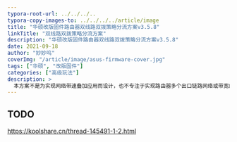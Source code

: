 ```yaml
---
typora-root-url: ../../../..
typora-copy-images-to: ../../../../article/image
title: "华硕改版固件路由器双线路双拨策略分流方案v3.5.8"
linkTitle: "双线路双拨策略分流方案"
description: "华硕改版固件路由器双线路双拨策略分流方案v3.5.8"
date: 2021-09-18
author: "妙妙呜"
coverImg: "/article/image/asus-firmware-cover.jpg"
tags: ["华硕", "改版固件"]
categories: ["高级玩法"]
description: >
  本方案不是为实现网络带速叠加应用而设计，也不专注于实现路由器多个出口链路网络或带宽的聚合，而是用于在双线路接入路由器的不同网络出口之间精准控制网络访问经由路径，可有效解决路由器双线路接入时不能正常登录和访问网站，以及网络访问卡慢、断流、不稳定等问题，提高路由器使用的稳定性、流畅性和带宽资源利用率，挖掘和发挥设备潜能和剩余价值，减少设备重复采购，改善电磁环境，提高生活质量。避免因WiFi信号太多，经常为切换使用SSID而纠结，预防选择恐惧症。
---
```



## TODO

https://koolshare.cn/thread-145491-1-2.html

